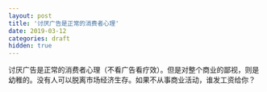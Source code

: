 ```yaml
---
layout: post
title: '讨厌广告是正常的消费者心理'
date: 2019-03-12
categories: draft
hidden: true
---
```


讨厌广告是正常的消费者心理（不看广告看疗效）。但是对整个商业的鄙视，则是幼稚的。没有人可以脱离市场经济生存。如果不从事商业活动，谁发工资给你？
